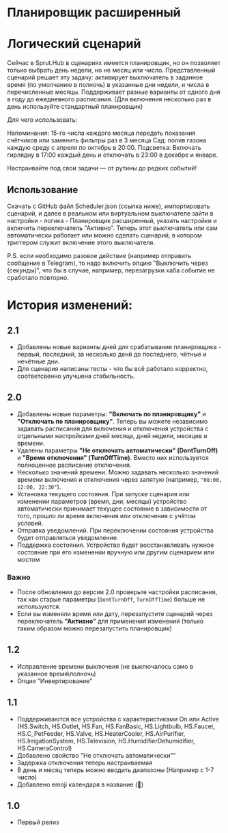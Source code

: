 # Планировщик расширенный
# Логический сценарий


Сейчас в Sprut.Hub в сценариях имеется планировщик, но он позволяет только выбрать день недели, но не месяц или число.
Представленный сценарий решает эту задачу: активирует выключатель в заданное время (по умолчанию в полночь) в указанные дни недели, и числа в перечисленные месяцы. Поддерживает разные варианты от одного дня в году до ежедневного расписания. (Для включения несколько раз в день используйте стандартный планировщик)

Для чего использовать:

Напоминания: 15-го числа каждого месяца передать показания счётчиков или заменить фильтры раз в 3 месяца
Сад: полив газона каждую среду с апреля по октябрь в 20:00.
Подсветка: Включать гирлядну в 17:00 каждый день и отключать в 23:00 в декабре и январе. 

Настраивайте под свои задачи — от рутины до редких событий!


## Использование
Cкачать с GitHub файл Scheduler.json (ссылка ниже), импортировать сценарий, и далее в реальном или виртуальном выключателе зайти в настройки - логика - Планировщик расширенный, указать настройки и включить переключатель "Активно".
Теперь этот выключатель или сам автоматически работает или можно сделать сценарий, в котором триггером служит включение этого выключателя.

P.S. если необходимо разовое действие (например отправить сообщение в Telegram), то надо включить опцию "Выключить через (секунды)", что бы в случае, например, перезагрузки хаба событие не сработало повторно.

# История изменений:

## 2.1
- Добавлены новые варианты дней для срабатывания планировщика - первый, последний, за несколько денй до последнего, чётные и нечётные дни.
- Для сценария написаны тесты - что бы всё работало корректно, соответсвенно улучшена стабильность.

## 2.0
- Добавлены новые параметры: **"Включать по планировщику"** и **"Отключать по планировщику"**. Теперь вы можете независимо задавать расписания для включения и отключения устройства с отдельными настройками дней месяца, дней недели, месяцев и времени.
- Удалены параметры **"Не отключать автоматически" (DontTurnOff)** и **"Время отключения" (TurnOffTime)**. Вместо них используется полноценное расписание отключения.
- Несколько значений времени. Можно задавать несколько значений времени включения и отключения через запятую (например, `"08:00, 12:00, 22:30"`).
- Установка текущего состояния. При запуске сценария или изменении параметров (время, дни, месяцы) устройство автоматически принимает текущее состояние в зависимости от того, прошло ли время включения или отключения с учётом условий.
- Отправка уведомлений. При переключении состояния устройства будет отправляться уведомление.
- Поддержка состояния. Устройство будет восстанавливать нужное состояние при его изменении вручную или другим сценарием или мостом

### Важно
- После обновления до версии 2.0 проверьте настройки расписания, так как старые параметры (`DontTurnOff`, `TurnOffTime`) больше не используются.
- Если вы изменяли время или дату, перезапустите сценарий через переключатель **"Активно"** для применения изменений (только таким образом можно перезапустить планировщик)


## 1.2
- Исправление времени выключеия (не выключалось само в указанное время\полночь)
- Опция "Инвертирование"

## 1.1
- Поддерживаются все устройства с характеристиками On или Active (HS.Switch, HS.Outlet, HS.Fan, HS.FanBasic, HS.Lightbulb, HS.Faucet, HS.C_PetFeeder, HS.Valve, HS.HeaterCooler, HS.AirPurifier, HS.IrrigationSystem, HS.Television, HS.HumidifierDehumidifier, HS.CameraControl)
- Добавлено свойство "Не отключать автоматически"" 
- Задержка отключения теперь настраиваемая
- В день и месяц теперь можно вводить диапазоны (Например с 1-7 число)
- Добавлено emoji календаря в название (📅)

## 1.0
- Первый релиз